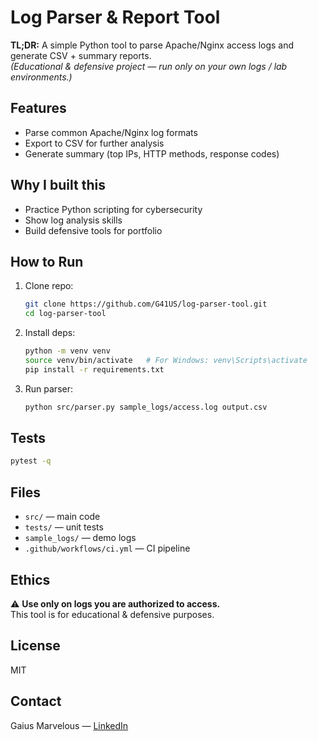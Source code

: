 # Log Parser & Report Tool

**TL;DR:** A simple Python tool to parse Apache/Nginx access logs and generate CSV + summary reports.  
*(Educational & defensive project — run only on your own logs / lab environments.)*


## Features
- Parse common Apache/Nginx log formats
- Export to CSV for further analysis
- Generate summary (top IPs, HTTP methods, response codes)

## Why I built this
- Practice Python scripting for cybersecurity
- Show log analysis skills
- Build defensive tools for portfolio

## How to Run
1. Clone repo:
   ```bash
   git clone https://github.com/G41US/log-parser-tool.git
   cd log-parser-tool
   ```
2. Install deps:
   ```bash
   python -m venv venv
   source venv/bin/activate   # For Windows: venv\Scripts\activate
   pip install -r requirements.txt
   ```
3. Run parser:
   ```bash
   python src/parser.py sample_logs/access.log output.csv
   ```

## Tests
```bash
pytest -q
```

## Files
- `src/` — main code
- `tests/` — unit tests
- `sample_logs/` — demo logs
- `.github/workflows/ci.yml` — CI pipeline

## Ethics
⚠️ **Use only on logs you are authorized to access.**  
This tool is for educational & defensive purposes.

## License
MIT

## Contact
Gaius Marvelous — [LinkedIn](https://linkedin.com/in/marvelous-gaius-643358256)
